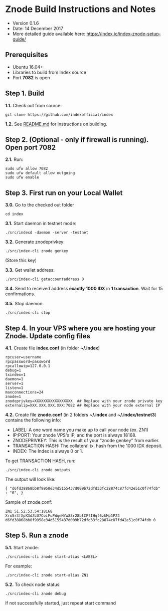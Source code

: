 Znode Build Instructions and Notes
=============================
 - Version 0.1.6
 - Date: 14 December 2017
 - More detailed guide available here: https://index.io/index-znode-setup-guide/

Prerequisites
-------------
 - Ubuntu 16.04+
 - Libraries to build from Index source
 - Port **7082** is open

Step 1. Build
----------------------
**1.1.**  Check out from source:

    git clone https://github.com/indexofficial/index

**1.2.**  See [README.md](README.md) for instructions on building.

Step 2. (Optional - only if firewall is running). Open port 7082
----------------------
**2.1.**  Run:

    sudo ufw allow 7082
    sudo ufw default allow outgoing
    sudo ufw enable

Step 3. First run on your Local Wallet
----------------------
**3.0.**  Go to the checked out folder

    cd index

**3.1.**  Start daemon in testnet mode:

    ./src/indexd -daemon -server -testnet

**3.2.**  Generate znodeprivkey:

    ./src/index-cli znode genkey

(Store this key)

**3.3.**  Get wallet address:

    ./src/index-cli getaccountaddress 0

**3.4.**  Send to received address **exactly 1000 IDX** in **1 transaction**. Wait for 15 confirmations.

**3.5.**  Stop daemon:

    ./src/index-cli stop

Step 4. In your VPS where you are hosting your Znode. Update config files
----------------------
**4.1.**  Create file **index.conf** (in folder **~/.index**)

    rpcuser=username
    rpcpassword=password
    rpcallowip=127.0.0.1
    debug=1
    txindex=1
    daemon=1
    server=1
    listen=1
    maxconnections=24
    znode=1
    znodeprivkey=XXXXXXXXXXXXXXXXX  ## Replace with your znode private key
    externalip=XXX.XXX.XXX.XXX:7082 ## Replace with your node external IP

**4.2.**  Create file **znode.conf** (in 2 folders **~/.index** and **~/.index/testnet3**) contains the following info:
 - LABEL: A one word name you make up to call your node (ex. ZN1)
 - IP:PORT: Your znode VPS's IP, and the port is always 18168.
 - ZNODEPRIVKEY: This is the result of your "znode genkey" from earlier.
 - TRANSACTION HASH: The collateral tx. hash from the 1000 IDX deposit.
 - INDEX: The Index is always 0 or 1.

To get TRANSACTION HASH, run:

    ./src/index-cli znode outputs

The output will look like:

    { "d6fd38868bb8f9958e34d5155437d009b72dfd33fc28874c87fd42e51c0f74fdb" : "0", }

Sample of znode.conf:

    ZN1 51.52.53.54:18168 XrxSr3fXpX3dZcU7CoiFuFWqeHYw83r28btCFfIHqf6zkMp1PZ4 d6fd38868bb8f9958e34d5155437d009b72dfd33fc28874c87fd42e51c0f74fdb 0

Step 5. Run a znode
----------------------
**5.1.**  Start znode:

    ./src/index-cli znode start-alias <LABEL>

For example:

    ./src/index-cli znode start-alias ZN1

**5.2.**  To check node status:

    ./src/index-cli znode debug

If not successfully started, just repeat start command
